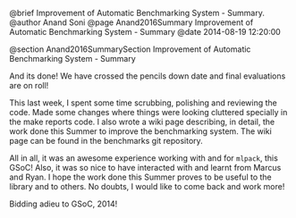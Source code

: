 @brief Improvement of Automatic Benchmarking System - Summary.
@author Anand Soni
@page Anand2016Summary Improvement of Automatic Benchmarking System - Summary
@date 2014-08-19 12:20:00

@section Anand2016SummarySection Improvement of Automatic Benchmarking System - Summary

And its done! We have crossed the pencils down date and final evaluations are on roll!

This last week, I spent some time scrubbing, polishing and reviewing the code. Made some changes where things were looking cluttered specially in the make reports code. I also wrote a wiki page describing, in detail, the work done this Summer to improve the benchmarking system. The wiki page can be found in the benchmarks git repository.

All in all, it was an awesome experience working with and for `mlpack`, this GSoC! Also, it was so nice to have interacted with and learnt from Marcus and Ryan. I hope the work done this Summer proves to be useful to the library and to others. No doubts, I would like to come back and work more!

Bidding adieu to GSoC, 2014!
